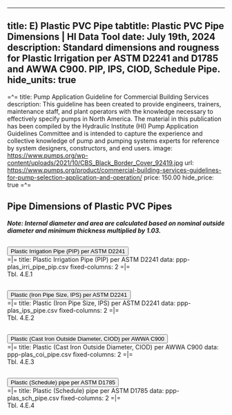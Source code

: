 -----
title: E) Plastic PVC Pipe
tabtitle: Plastic PVC Pipe Dimensions | HI Data Tool 
date: July 19th, 2024
description: Standard dimensions and rougness for Plastic Irrigation per ASTM D2241 and D1785 and AWWA C900. PIP, IPS, CIOD, Schedule Pipe.
hide_units: true
-----

=^=
title: Pump Application Guideline for Commercial Building Services
description: This guideline has been created to provide engineers, trainers, maintenance staff, and plant operators with the knowledge necessary to effectively specify pumps in North America. The material in this publication has been compiled by the Hydraulic Institute (HI) Pump Application Guidelines Committee and is intended to capture the experience and collective knowledge of pump and pumping systems experts for reference by system designers, constructors, and end users.
image: https://www.pumps.org/wp-content/uploads/2021/10/CBS_Black_Border_Cover_92419.jpg
url: https://www.pumps.org/product/commercial-building-services-guidelines-for-pump-selection-application-and-operation/
price: 150.00
hide_price: true
=^=

## Pipe Dimensions of Plastic PVC Pipes

***Note: Internal diameter and area are calculated based on nominal outside diameter and minimum thickness multiplied by 1.03.***

<div class="accordion" id="accordionPanelsStayOpenExample">
    <div class="accordion-item mt-2 blue-accordion" >
        <h2 class="accordion-header" id="headingOne" style="margin-bottom:0">
        <button class="accordion-button collapsed" type="button" data-bs-toggle="collapse"
            data-bs-target="#panelsStayOpen-collapseOne" aria-expanded="false">
            Plastic Irrigation Pipe (PIP) per ASTM D2241
        </button>
        </h2>
        <div id="panelsStayOpen-collapseOne" class="accordion-collapse collapse" aria-labelledby="headingOne">
            <div class="accordion-body">
                <div style="padding:0">
                    =|=
                    title: Plastic Irrigation Pipe (PIP) per ASTM D2241
                    data: ppp-plas_irri_pipe_pip.csv
                    fixed-columns: 2
                    =|=
                    <div class="table-label">Tbl. 4.E.1</div>
                </div>
            </div>
        </div> 
    </div> 
    <div class="accordion-item mt-2 blue-accordion" >
        <h2 class="accordion-header" id="headingOne-2" style="margin-bottom:0">
        <button class="accordion-button collapsed" type="button" data-bs-toggle="collapse"
            data-bs-target="#panelsStayOpen-collapseOne-2" aria-expanded="false">
            Plastic (Iron Pipe Size, IPS) per ASTM D2241
        </button>
        </h2>
        <div id="panelsStayOpen-collapseOne-2" class="accordion-collapse collapse" aria-labelledby="headingOne-2">
            <div class="accordion-body">
                <div style="padding:0">
                    =|=
                    title: Plastic (Iron Pipe Size, IPS) per ASTM D2241
                    data: ppp-plas_ips_pipe.csv
                    fixed-columns: 2
                    =|=
                    <div class="table-label">Tbl. 4.E.2</div>
                </div>
            </div>
        </div> 
    </div>  
    <div class="accordion-item mt-2 blue-accordion" >
        <h2 class="accordion-header" id="headingOne-3" style="margin-bottom:0">
        <button class="accordion-button collapsed" type="button" data-bs-toggle="collapse"
            data-bs-target="#panelsStayOpen-collapseOne-3" aria-expanded="false">
            Plastic (Cast Iron Outside Diameter, CIOD) per AWWA C900
        </button>
        </h2>
        <div id="panelsStayOpen-collapseOne-3" class="accordion-collapse collapse" aria-labelledby="headingOne-3">
            <div class="accordion-body">
                <div style="padding:0">
                    =|=
                    title: Plastic (Cast Iron Outside Diameter, CIOD) per AWWA C900
                    data: ppp-plas_coi_pipe.csv
                    fixed-columns: 2
                    =|=
                    <div class="table-label">Tbl. 4.E.3</div>
                </div>
            </div>
        </div> 
    </div>  
    <div class="accordion-item mt-2 blue-accordion" >
        <h2 class="accordion-header" id="headingOne-4" style="margin-bottom:0">
        <button class="accordion-button collapsed" type="button" data-bs-toggle="collapse"
            data-bs-target="#panelsStayOpen-collapseOne-4" aria-expanded="false">
            Plastic (Schedule) pipe per ASTM D1785
        </button>
        </h2>
        <div id="panelsStayOpen-collapseOne-4" class="accordion-collapse collapse" aria-labelledby="headingOne-4">
            <div class="accordion-body">
                <div style="padding:0">
                    =|=
                    title: Plastic (Schedule) pipe per ASTM D1785
                    data: ppp-plas_sch_pipe.csv
                    fixed-columns: 2
                    =|=
                    <div class="table-label">Tbl. 4.E.4</div>
                </div>
            </div>
        </div> 
    </div>  
</div>